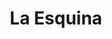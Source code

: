 ---
title: "La Esquina"
url: /ciudad-autonoma-de-buenos-aires/la-esquina-general-cesar-diaz/
shop: Eisenwaren
---